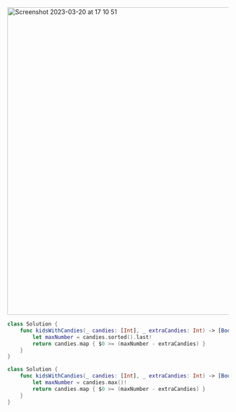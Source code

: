 <img width="700" alt="Screenshot 2023-03-20 at 17 10 51" src="https://user-images.githubusercontent.com/73763976/226416098-b73a31d6-2292-4ef8-b4f6-b57a604a181a.png">

```swift
class Solution {
    func kidsWithCandies(_ candies: [Int], _ extraCandies: Int) -> [Bool] {
        let maxNumber = candies.sorted().last!
        return candies.map { $0 >= (maxNumber - extraCandies) }
    }
}
```

```swift
class Solution {
    func kidsWithCandies(_ candies: [Int], _ extraCandies: Int) -> [Bool] {
        let maxNumber = candies.max()!
        return candies.map { $0 >= (maxNumber - extraCandies) }
    }
}
```
